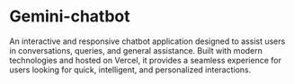 # Gemini-chatbot
An interactive and responsive chatbot application designed to assist users in conversations, queries, and general assistance. Built with modern technologies and hosted on Vercel, it provides a seamless experience for users looking for quick, intelligent, and personalized interactions.
